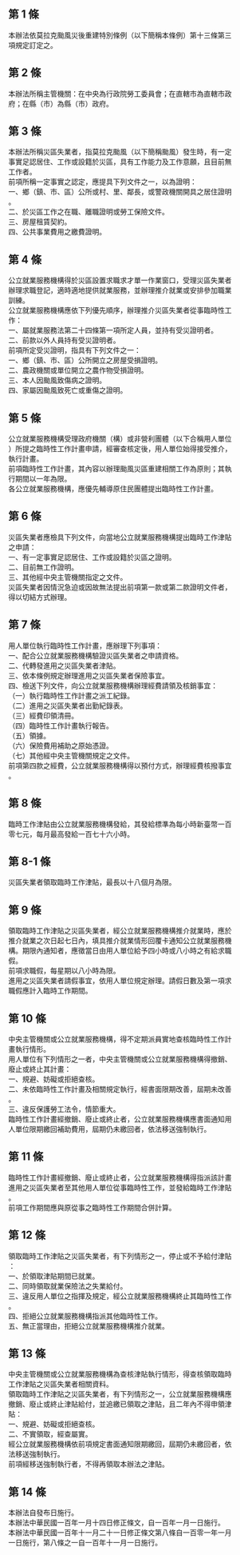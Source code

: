 第 1 條
-------
本辦法依莫拉克颱風災後重建特別條例（以下簡稱本條例）第十三條第三  
項規定訂定之。

第 2 條
-------
本辦法所稱主管機關：在中央為行政院勞工委員會；在直轄市為直轄市政  
府；在縣（市）為縣（市）政府。

第 3 條
-------
本辦法所稱災區失業者，指莫拉克颱風（以下簡稱颱風）發生時，有一定  
事實足認居住、工作或設籍於災區，具有工作能力及工作意願，且目前無  
工作者。  
前項所稱一定事實之認定，應提具下列文件之一，以為證明：  
一、鄉（鎮、市、區）公所或村、里、鄰長，或警政機關開具之居住證明  
    。  
二、於災區工作之在職、離職證明或勞工保險文件。  
三、房屋租賃契約。  
四、公共事業費用之繳費證明。

第 4 條
-------
公立就業服務機構得於災區設置求職求才單一作業窗口，受理災區失業者  
辦理求職登記，適時適地提供就業服務，並辦理推介就業或安排參加職業  
訓練。  
公立就業服務機構應依下列優先順序，辦理推介災區失業者從事臨時性工  
作：  
一、屬就業服務法第二十四條第一項所定人員，並持有受災證明者。  
二、前款以外人員持有受災證明者。  
前項所定受災證明，指具有下列文件之一：  
一、鄉（鎮、市、區）公所開立之房屋受損證明。  
二、農政機關或單位開立之農作物受損證明。  
三、本人因颱風致傷病之證明。  
四、家屬因颱風致死亡或重傷之證明。

第 5 條
-------
公立就業服務機構受理政府機關（構）或非營利團體（以下合稱用人單位  
）所提之臨時性工作計畫申請，經審查核定後，用人單位始得接受推介，  
執行計畫。  
前項臨時性工作計畫，其內容以辦理颱風災區重建相關工作為原則；其執  
行期間以一年為限。  
各公立就業服務機構，應優先輔導原住民團體提出臨時性工作計畫。

第 6 條
-------
災區失業者應檢具下列文件，向當地公立就業服務機構提出臨時工作津貼  
之申請：  
一、有一定事實足認居住、工作或設籍於災區之證明。  
二、目前無工作證明。  
三、其他經中央主管機關指定之文件。  
災區失業者因情況急迫或因故無法提出前項第一款或第二款證明文件者，  
得以切結方式辦理。

第 7 條
-------
用人單位執行臨時性工作計畫，應辦理下列事項：  
一、配合公立就業服務機構驗證災區失業者之申請資格。  
二、代轉發進用之災區失業者津貼。  
三、依本條例規定辦理進用之災區失業者保險事宜。  
四、檢送下列文件，向公立就業服務機構辦理經費請領及核銷事宜：  
（一）執行臨時性工作計畫之派工紀錄。  
（二）進用之災區失業者出勤紀錄表。  
（三）經費印領清冊。  
（四）臨時性工作計畫執行報告。  
（五）領據。  
（六）保險費用補助之原始憑證。  
（七）其他經中央主管機關規定之文件。  
前項第四款之經費，公立就業服務機構得以預付方式，辦理經費核撥事宜  
。

第 8 條
-------
臨時工作津貼由公立就業服務機構發給，其發給標準為每小時新臺幣一百  
零七元，每月最高發給一百七十六小時。

第 8-1 條
---------
災區失業者領取臨時工作津貼，最長以十八個月為限。

第 9 條
-------
領取臨時工作津貼之災區失業者，經公立就業服務機構推介就業時，應於  
推介就業之次日起七日內，填具推介就業情形回覆卡通知公立就業服務機  
構。期限內通知者，應徵當日由用人單位給予四小時或八小時之有給求職  
假。  
前項求職假，每星期以八小時為限。  
進用之災區失業者請假事宜，依用人單位規定辦理。請假日數及第一項求  
職假應計入臨時工作期間。

第 10 條
--------
中央主管機關或公立就業服務機構，得不定期派員實地查核臨時性工作計  
畫執行情形。  
用人單位有下列情形之一者，中央主管機關或公立就業服務機構得撤銷、  
廢止或終止其計畫：  
一、規避、妨礙或拒絕查核。  
二、未依臨時性工作計畫及相關規定執行，經書面限期改善，屆期未改善  
    。  
三、違反保護勞工法令，情節重大。  
臨時性工作計畫經撤銷、廢止或終止者，公立就業服務機構應書面通知用  
人單位限期繳回補助費用，屆期仍未繳回者，依法移送強制執行。

第 11 條
--------
臨時性工作計畫經撤銷、廢止或終止者，公立就業服務機構得指派該計畫  
進用之災區失業者至其他用人單位從事臨時性工作，並發給臨時工作津貼  
。  
前項工作期間應與原從事之臨時性工作期間合併計算。

第 12 條
--------
領取臨時工作津貼之災區失業者，有下列情形之一，停止或不予給付津貼  
：  
一、於領取津貼期間已就業。  
二、同時領取就業保險法之失業給付。  
三、違反用人單位之指揮及規定，經公立就業服務機構終止其臨時性工作  
    。  
四、拒絕公立就業服務機構指派其他臨時性工作。  
五、無正當理由，拒絕公立就業服務機構推介就業。

第 13 條
--------
中央主管機關或公立就業服務機構為查核津貼執行情形，得查核領取臨時  
工作津貼之災區失業者相關資料。  
領取臨時工作津貼之災區失業者，有下列情形之一，公立就業服務機構應  
撤銷、廢止或終止津貼給付，並追繳已領取之津貼，且二年內不得申領津  
貼：  
一、規避、妨礙或拒絕查核。  
二、不實領取，經查屬實。  
經公立就業服務機構依前項規定書面通知限期繳回，屆期仍未繳回者，依  
法移送強制執行。  
前項經移送強制執行者，不得再領取本辦法之津貼。

第 14 條
--------
本辦法自發布日施行。  
本辦法中華民國一百年一月十四日修正條文，自一百年一月一日施行。  
本辦法中華民國一百年十一月二十一日修正條文第八條自一百零一年一月  
一日施行，第八條之一自一百年十一月一日施行。

